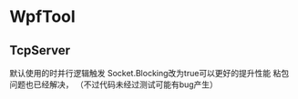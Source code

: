 # WpfTool

## TcpServer
默认使用的时并行逻辑触发
Socket.Blocking改为true可以更好的提升性能
 粘包问题也已经解决， （不过代码未经过测试可能有bug产生）
